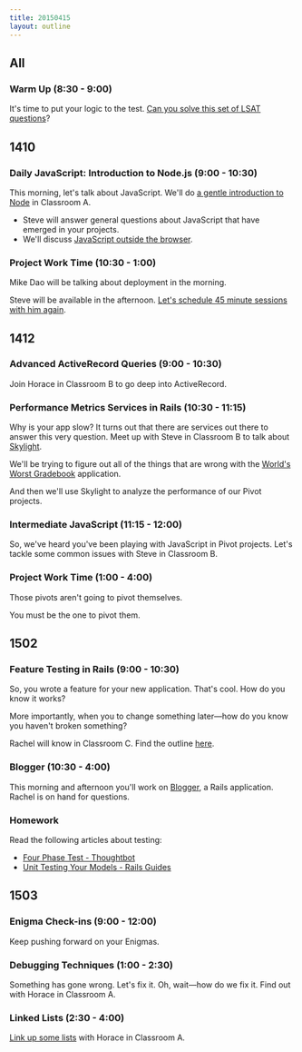 ```yaml
---
title: 20150415
layout: outline
---
```


## All

### Warm Up (8:30 - 9:00)

It's time to put your logic to the test. [Can you solve this set of LSAT questions][lsat]?

[lsat]: https://dl.dropboxusercontent.com/u/505445/lsat_blog_-_preptest_50.pdf

## 1410

### Daily JavaScript: Introduction to Node.js (9:00 - 10:30)

This morning, let's talk about JavaScript. We'll do [a gentle introduction to Node][node] in Classroom A.

* Steve will answer general questions about JavaScript that have emerged in your projects.
* We'll discuss [JavaScript outside the browser][node].

[node]: http://tutorials.jumpstartlab.com/topics/javascript/outside_the_browser.html

### Project Work Time (10:30 - 1:00)

Mike Dao will be talking about deployment in the morning.

Steve will be available in the afternoon. [Let's schedule 45 minute sessions with him again][pair].

[pair]: https://etherpad.mozilla.org/L5p8nXaU39

## 1412

### Advanced ActiveRecord Queries (9:00 - 10:30)

Join Horace in Classroom B to go deep into ActiveRecord.

### Performance Metrics Services in Rails (10:30 - 11:15)

Why is your app slow? It turns out that there are services out there to answer this very question. Meet up with Steve in Classroom B to talk about [Skylight](http://skylight.io).

We'll be trying to figure out all of the things that are wrong with the [World's Worst Gradebook](https://polar-inlet-5855.herokuapp.com/) application.

And then we'll use Skylight to analyze the performance of our Pivot projects.

### Intermediate JavaScript (11:15 - 12:00)

So, we've heard you've been playing with JavaScript in Pivot projects. Let's tackle some common issues with Steve in Classroom B.

### Project Work Time (1:00 - 4:00)

Those pivots aren't going to pivot themselves.

You must be the one to pivot them.

## 1502

### Feature Testing in Rails (9:00 - 10:30)

So, you wrote a feature for your new application. That's cool. How do you know it works?

More importantly, when you to change something later—how do you know you haven't broken something?

Rachel will know in Classroom C. Find the outline [here](https://github.com/turingschool/lesson_plans/blob/master/ruby_02-web_applications_with_ruby/feature_testing_rails_minitest_rspec.markdown).

### Blogger (10:30 - 4:00)

This morning and afternoon you'll work on [Blogger](http://tutorials.jumpstartlab.com/projects/blogger.html), a Rails application. Rachel is on hand for questions.

### Homework

Read the following articles about testing:

* [Four Phase Test - Thoughtbot](https://robots.thoughtbot.com/four-phase-test)
* [Unit Testing Your Models - Rails Guides](http://guides.rubyonrails.org/testing.html#unit-testing-your-models)

## 1503

### Enigma Check-ins (9:00 - 12:00)

Keep pushing forward on your Enigmas.

### Debugging Techniques (1:00 - 2:30)

Something has gone wrong. Let's fix it. Oh, wait—how do we fix it. Find out with Horace in Classroom A.

### Linked Lists (2:30 - 4:00)

[Link up some lists][link] with Horace in Classroom A.

[link]: https://github.com/turingschool/challenges/blob/master/linked_lists.markdown
